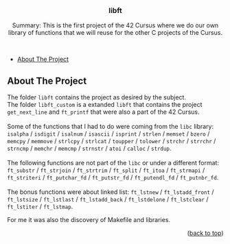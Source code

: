 
<a name="readme-top"></a>

<!-- PROJECT LOGO -->
<br>
<div align="center">

  <h3 align="center">libft</h3>

  <p align="center">
    Summary:
    This is the first project of the 42 Cursus where we do our own library of functions that we will reuse for the other C projects of the Cursus.
  </p>
  <br>
</div>

<!-- TABLE OF CONTENTS -->

- [About The Project](#about-the-project)

<!-- ABOUT THE PROJECT -->
## About The Project

The folder `libft` contains the project as desired by the subject.
<br>
The folder `libft_custom` is a extanded `libft` that contains the project `get_next_line` and `ft_printf` that were also a part of the 42 Cursus.
<br>
<br>
Some of the functions that I had to do were coming from the `libc` library: `isalpha` / `isdigit` / `isalnum` / `isascii` / `isprint` / `strlen` / `memset` / `bzero` / `memcpy` / `memmove` / `strlcpy` / `strlcat` / `toupper` / `tolower` / `strchr` / `strrchr` / `strncmp` / `memchr` / `memcmp` / `strnstr` / `atoi` / `calloc` / `strdup`.
<br>
<br>
The following functions are not part of the `libc` or under a different format: `ft_substr` / `ft_strjoin` / `ft_strtrim` / `ft_split` /  `ft_itoa` / `ft_strmapi` / `ft_striteri` / `ft_putchar_fd` / `ft_putstr_fd` / `ft_putendl_fd` / `ft_putnbr_fd`.
<br>
<br>
The bonus functions were about linked list: `ft_lstnew` / `ft_lstadd_front` / `ft_lstsize` / `ft_lstlast` / `ft_lstadd_back` / `ft_lstdelone` / `ft_lstclear` / `ft_lstiter` / `ft_lstmap`.

For me it was also the discovery of Makefile and libraries.

<p align="right">(<a href="#readme-top">back to top</a>)</p>